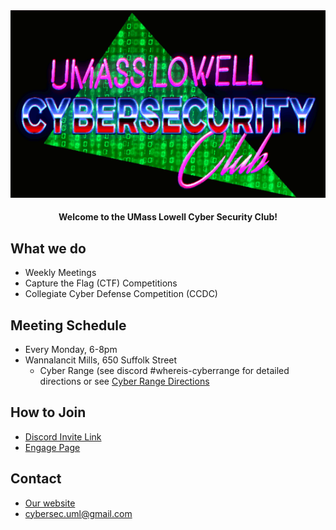 <div align="center">
    <img src="profile/logo.png" alt="Club Logo">
    <h4 align="center">Welcome to the UMass Lowell Cyber Security Club!</h4>
</div>


## What we do
+ Weekly Meetings
+ Capture the Flag (CTF) Competitions
+ Collegiate Cyber Defense Competition (CCDC)

## Meeting Schedule
+ Every Monday, 6-8pm
+ Wannalancit Mills, 650 Suffolk Street
  + Cyber Range (see discord #whereis-cyberrange for detailed directions or see [Cyber Range Directions](../../Spring-2024/Cyber-Range-Directions/README.md)

## How to Join
+ [Discord Invite Link](https://discord.gg/dQ49k7fufk)
+ [Engage Page](https://umasslowellclubs.campuslabs.com/engage/organization/cybersecurityclub)

## Contact
+ [Our website](https://www.umlcyber.club)
+ <a href=mailto:cybersec.uml@gmail.com>cybersec.uml@gmail.com</a>
